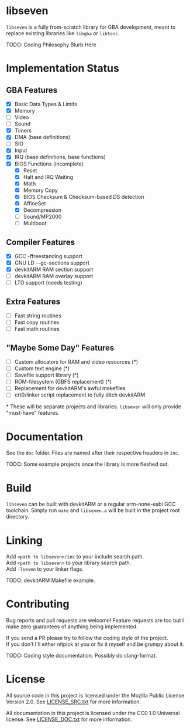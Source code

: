 # libseven

`libseven` is a fully from-scratch library for GBA development, meant to
replace existing libraries like `libgba` or `libtonc`.

TODO: Coding Philosophy Blurb Here

# Implementation Status

## GBA Features

- [x] Basic Data Types & Limits
- [x] Memory
- [ ] Video
- [ ] Sound
- [x] Timers
- [x] DMA (base definitions)
- [ ] SIO
- [x] Input
- [x] IRQ (base definitions, base functions)
- [x] BIOS Functions (incomplete)
    - [x] Reset
    - [x] Halt and IRQ Waiting
    - [x] Math
    - [x] Memory Copy
    - [x] BIOS Checksum & Checksum-based DS detection
    - [x] AffineSet
    - [x] Decompression
    - [ ] Sound/MP2000
    - [ ] Multiboot

## Compiler Features

- [x] GCC -ffreestanding support
- [x] GNU LD --gc-sections support
- [x] devkitARM RAM section support
- [ ] devkitARM RAM overlay support
- [ ] LTO support (needs testing)

## Extra Features

- [ ] Fast string routines
- [ ] Fast copy routines
- [ ] Fast math routines

## "Maybe Some Day" Features

- [ ] Custom allocators for RAM and video resources (\*)
- [ ] Custom text engine (\*)
- [ ] Savefile support library (\*)
- [ ] ROM-filesystem (GBFS replacement) (\*)
- [ ] Replacement for devkitARM's awful makefiles
- [ ] crt0/linker script replacement to fully ditch devkitARM

\* These will be separate projects and libraries. `libseven` will only provide
"must-have" features.

# Documentation

See the `doc` folder. Files are named after their respective headers in `inc`.

TODO: Some example projects once the library is more fleshed out.

# Build

`libseven` can be built with devkitARM or a regular arm-none-eabi GCC toolchain.
Simply run `make` and `libseven.a` will be built in the project root directory.

# Linking

Add `<path to libseven>/inc` to your include search path.\
Add `<path to libseven>` to your library search path.\
Add `-lseven` to your linker flags.

TODO: devkitARM Makefile example.

# Contributing

Bug reports and pull requests are welcome! Feature requests are too but I make
zero guarantees of anything being implemented.

If you send a PR please try to follow the coding style of the project.\
If you don't I'll either nitpick at you or fix it myself and be grumpy about it.

TODO: Coding style documentation. Possibly do clang-format.

# License

All source code in this project is licensed under the
Mozilla Public License Version 2.0.
See [LICENSE\_SRC.txt](./LICENSE\_SRC.txt) for more information.

All documentation in this project is licensed under the
CC0 1.0 Universal license.
See [LICENSE\_DOC.txt](./LICENSE_DOC.txt) for more information.
